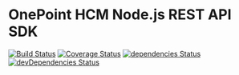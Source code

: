 OnePoint HCM Node.js REST API SDK
=================================

[![Build Status](https://travis-ci.org/paulholden2/onepoint-node-sdk.svg?branch=master)](https://travis-ci.org/paulholden2/onepoint-node-sdk) [![Coverage Status](https://coveralls.io/repos/github/paulholden2/onepoint-node-sdk/badge.svg?branch=master)](https://coveralls.io/github/paulholden2/onepoint-node-sdk?branch=master) [![dependencies Status](https://david-dm.org/paulholden2/onepoint-node-sdk/status.svg)](https://david-dm.org/paulholden2/onepoint-node-sdk) [![devDependencies Status](https://david-dm.org/paulholden2/onepoint-node-sdk/dev-status.svg)](https://david-dm.org/paulholden2/onepoint-node-sdk?type=dev)
